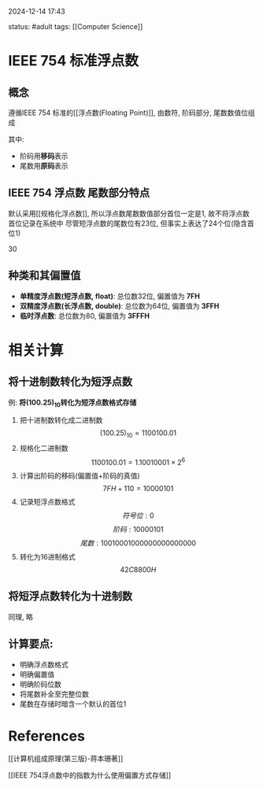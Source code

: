 2024-12-14    17:43

status: #adult
tags: [[Computer Science]] 


# IEEE 754 标准浮点数

## 概念
遵循IEEE 754 标准的[[浮点数(Floating Point)]], 由数符, 阶码部分, 尾数数值位组成

其中: 
- 阶码用**移码**表示
- 尾数用**原码**表示

## IEEE 754 浮点数 尾数部分特点

默认采用[[规格化浮点数]], 所以浮点数尾数数值部分首位一定是1, 故不将浮点数首位记录在系统中
尽管短浮点数的尾数位有23位, 但事实上表达了24个位(隐含首位1)

30
## 种类和其偏置值

- **单精度浮点数(短浮点数, float)**: 总位数32位, 偏置值为 **7FH**
- **双精度浮点数(长浮点数, double)**: 总位数为64位, 偏置值为 **3FFH**
- **临时浮点数**: 总位数为80, 偏置值为 **3FFFH**


# 相关计算

## 将十进制数转化为短浮点数

例:  **将$(100.25)_{10}$转化为短浮点数格式存储**
1. 把十进制数转化成二进制数$$(100.25)_{10} = 1100100.01$$
2. 规格化二进制数$$1100100.01 = 1.10010001 \times 2^{6}$$
3. 计算出阶码的移码(偏置值+阶码的真值)$$7FH+110=10000101$$
4. 记录短浮点数格式$$符号位: 0$$$$阶码: 10000101$$ $$尾数: 10010001000000000000000$$
5. 转化为16进制格式$$42C8800H$$

## 将短浮点数转化为十进制数

同理, 略


## 计算要点: 

- 明确浮点数格式
- 明确偏置值
- 明确阶码位数
- 将尾数补全至完整位数
- 尾数在存储时暗含一个默认的首位1
# References
[[计算机组成原理(第三版)-蒋本珊著]]

[[IEEE 754浮点数中的指数为什么使用偏置方式存储]]